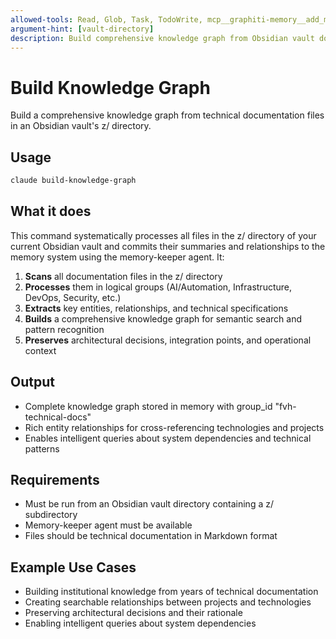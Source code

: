 ```yaml
---
allowed-tools: Read, Glob, Task, TodoWrite, mcp__graphiti-memory__add_memory, mcp__graphiti-memory__search_memory_nodes, mcp__graphiti-memory__search_memory_facts
argument-hint: [vault-directory]
description: Build comprehensive knowledge graph from Obsidian vault documentation
---
```


# Build Knowledge Graph

Build a comprehensive knowledge graph from technical documentation files in an Obsidian vault's z/ directory.

## Usage

```bash
claude build-knowledge-graph
```

## What it does

This command systematically processes all files in the z/ directory of your current Obsidian vault and commits their summaries and relationships to the memory system using the memory-keeper agent. It:

1. **Scans** all documentation files in the z/ directory
2. **Processes** them in logical groups (AI/Automation, Infrastructure, DevOps, Security, etc.)
3. **Extracts** key entities, relationships, and technical specifications
4. **Builds** a comprehensive knowledge graph for semantic search and pattern recognition
5. **Preserves** architectural decisions, integration points, and operational context

## Output

- Complete knowledge graph stored in memory with group_id "fvh-technical-docs"
- Rich entity relationships for cross-referencing technologies and projects
- Enables intelligent queries about system dependencies and technical patterns

## Requirements

- Must be run from an Obsidian vault directory containing a z/ subdirectory
- Memory-keeper agent must be available
- Files should be technical documentation in Markdown format

## Example Use Cases

- Building institutional knowledge from years of technical documentation
- Creating searchable relationships between projects and technologies
- Preserving architectural decisions and their rationale
- Enabling intelligent queries about system dependencies
